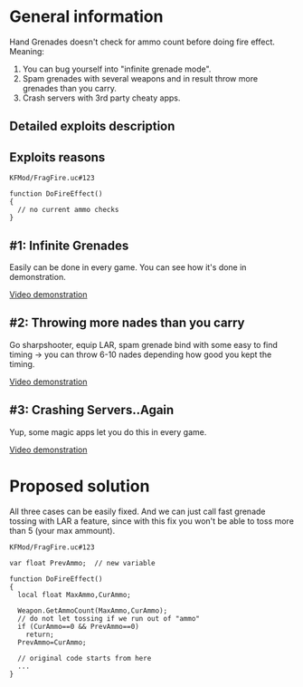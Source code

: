 # General information

Hand Grenades doesn't check for ammo count before doing fire effect. Meaning:

1. You can bug yourself into "infinite grenade mode".
2. Spam grenades with several weapons and in result throw more grenades than you carry.
3. Crash servers with 3rd party cheaty apps.

## Detailed exploits description

## Exploits reasons

`KFMod/FragFire.uc#123`

```clike
function DoFireEffect()
{
  // no current ammo checks
}
```

## #1: Infinite Grenades
Easily can be done in every game. You can see how it's done in demonstration.

[Video demonstration](https://youtu.be/4-lobeyDn4g)

## #2: Throwing more nades than you carry
Go sharpshooter, equip LAR, spam grenade bind with some easy to find timing -> you can throw 6-10 nades depending how good you kept the timing.

[Video demonstration](https://youtu.be/7Un8IUtV8mU)

## #3: Crashing Servers..Again
Yup, some magic apps let you do this in every game.

[Video demonstration](https://youtu.be/icWPlrSpDKQ)

# Proposed solution

All three cases can be easily fixed. And we can just call fast grenade tossing with LAR a feature, since with this fix you won't be able to toss more than 5 (your max ammount). 

`KFMod/FragFire.uc#123`

```clike
var float PrevAmmo;  // new variable

function DoFireEffect()
{
  local float MaxAmmo,CurAmmo;
    
  Weapon.GetAmmoCount(MaxAmmo,CurAmmo);
  // do not let tossing if we run out of "ammo"
  if (CurAmmo==0 && PrevAmmo==0)
    return;
  PrevAmmo=CurAmmo;

  // original code starts from here
  ...
}
```
